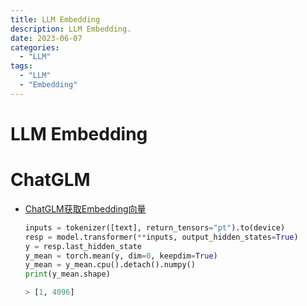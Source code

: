 ```yaml
---
title: LLM Embedding
description: LLM Embedding.
date: 2023-06-07
categories:
  - "LLM"
tags:
  - "LLM"
  - "Embedding"
---
```


# LLM Embedding


# ChatGLM

+ [ChatGLM获取Embedding向量](https://juejin.cn/post/7229676998749241405)
  
    ```python
    inputs = tokenizer([text], return_tensors="pt").to(device)
    resp = model.transformer(**inputs, output_hidden_states=True)
    y = resp.last_hidden_state
    y_mean = torch.mean(y, dim=0, keepdim=True)
    y_mean = y_mean.cpu().detach().numpy()
    print(y_mean.shape)

    > [1, 4096]
    ```